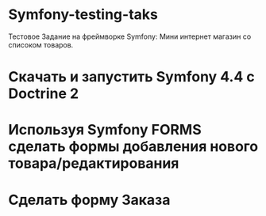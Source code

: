 # Symfony-testing-taks
Тестовое Задание на фреймворке Symfony:
Мини интернет магазин со списоком товаров.
# Скачать и запустить Symfony 4.4 с Doctrine 2
# Используя Symfony FORMS сделать формы добавления нового товара/редактирования
# Сделать форму Заказа
